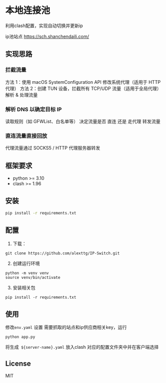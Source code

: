 # 本地连接池

利用clash配置，实现自动切换并更新ip

ip池站点
https://sch.shanchendaili.com/

## 实现思路
### 拦截流量

方法 1：使用 macOS SystemConfiguration API 修改系统代理（适用于 HTTP 代理）
方法 2：创建 TUN 设备，拦截所有 TCP/UDP 流量（适用于全局代理）
解析 & 处理流量

### 解析 DNS 以确定目标 IP
读取规则（如 GFWList、白名单等）
决定流量是否 直连 还是 走代理
转发流量

### 直连流量直接回放
代理流量通过 SOCKS5 / HTTP 代理服务器转发

## 框架要求

- python >= 3.10
- clash  >= 1.96


## 安装

```bash
pip install -r requirements.txt
```

## 配置

1. 下载：

```shell
git clone https://github.com/alexttg/IP-Switch.git

```

2. 创建运行环境

```shell
python -m venv venv
source venv/bin/activate

```


3. 安装相关包

```shell
pip install -r requirements.txt

```

## 使用

修改`env.yaml` 设置 需要抓取的站点和ip供应商相关key，运行
    
```shell
python app.py

```

将生成` ${server-name}.yaml`  放入clash 对应的配置文件夹中并在客户端选择



## License

MIT
